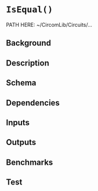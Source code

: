 # `IsEqual()` 

PATH HERE: ~/CircomLib/Circuits/... 

## Background

## Description

## Schema

## Dependencies

## Inputs

## Outputs

## Benchmarks 

## Test